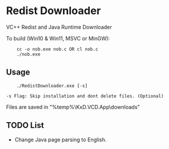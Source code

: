 # Redist Downloader

VC++ Redist and Java Runtime Downloader

To build (Win10 & Win11, MSVC or MinGW):

```console
    cc -o nob.exe nob.c OR cl nob.c
    ./nob.exe
```

## Usage
```console
    ./RedistDownloader.exe [-s]
```
`-s Flag: Skip installation and dont delete files. (Optional)`

Files are saved in "%temp%\KxD.VCD.App\downloads"

## TODO List
- Change Java page parsing to English.
